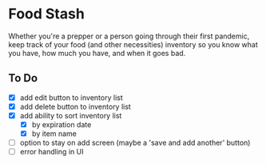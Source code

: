 # Food Stash

Whether you're a prepper or a person going through their first pandemic, keep track of your food (and other necessities) inventory so you know what you have, how much you have, and when it goes bad.

## To Do
- [x] add edit button to inventory list
- [x] add delete button to inventory list
- [x] add ability to sort inventory list
  - [x] by expiration date
  - [x] by item name
- [ ] option to stay on add screen (maybe a 'save and add another' button)
- [ ] error handling in UI